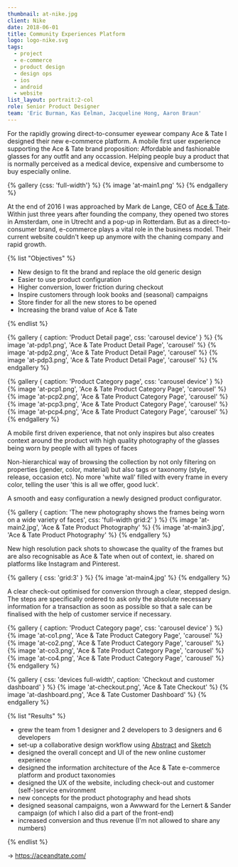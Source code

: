 ```yaml
---
thumbnail: at-nike.jpg
client: Nike
date: 2018-06-01
title: Community Experiences Platform
logo: logo-nike.svg
tags:
  - project
  - e-commerce
  - product design
  - design ops
  - ios
  - android
  - website
list_layout: portrait:2-col
role: Senior Product Designer
team: 'Eric Burman, Kas Eelman, Jacqueline Hong, Aaron Braun'
---
```


For the rapidly growing direct-to-consumer eyewear company Ace & Tate I designed their new e-commerce platform. A mobile first user experience supporting the Ace & Tate brand proposition: Affordable and fashionable glasses for any outfit and any occassion. Helping people buy a product that is normally perceived as a medical device, expensive and cumbersome to buy especially online.

{% gallery {css: 'full-width'} %}
{% image 'at-main1.png' %}
{% endgallery %}

At the end of 2016 I was approached by Mark de Lange, CEO of [Ace & Tate](https://aceandtate.com). Within just three years after founding the company, they opened two stores in Amsterdam, one in Utrecht and a pop-up in Rotterdam. But as a direct-to-consumer brand, e-commerce plays a vital role in the business model. Their current website couldn't keep up anymore with the chaning company and rapid growth.

{% list "Objectives" %}

- New design to fit the brand and replace the old generic design
- Easier to use product configuration
- Higher conversion, lower friction during checkout
- Inspire customers through look books and (seasonal) campaigns
- Store finder for all the new stores to be opened
- Increasing the brand value of Ace & Tate

{% endlist %}

<div class="block grid:full grid:2 bg-sky pv">
{% gallery {
  caption: 'Product Detail page',
  css: 'carousel device'
} %}
  {% image 'at-pdp1.png', 'Ace & Tate Product Detail Page', 'carousel' %}
  {% image 'at-pdp2.png', 'Ace & Tate Product Detail Page', 'carousel' %}
  {% image 'at-pdp3.png', 'Ace & Tate Product Detail Page', 'carousel' %}
{% endgallery %}

{% gallery {
  caption: 'Product Category page',
  css: 'carousel device'
} %}
{% image 'at-pcp1.png', 'Ace & Tate Product Category Page', 'carousel' %}
{% image 'at-pcp2.png', 'Ace & Tate Product Category Page', 'carousel' %}
{% image 'at-pcp3.png', 'Ace & Tate Product Category Page', 'carousel' %}
{% image 'at-pcp4.png', 'Ace & Tate Product Category Page', 'carousel' %}
{% endgallery %}

</div>

A mobile first driven experience, that not only inspires but also creates context around the product with high quality photography of the glasses being worn by people with all types of faces

Non-hierarchical way of browsing the collection by not only filtering on properties (gender, color, material) but also tags or taxonomy (style, release, occasion etc). No more 'white wall' filled with every frame in every color, telling the user 'this is all we offer, good luck'.

A smooth and easy configuration a newly designed product configurator.

{% gallery {
  caption: 'The new photography shows the frames being worn on a wide variety of faces',
  css: 'full-width grid:2'
} %}
{% image 'at-main2.jpg', 'Ace & Tate Product Photography' %}
{% image 'at-main3.jpg', 'Ace & Tate Product Photography' %}
{% endgallery %}

New high resolution pack shots to showcase the quality of the frames but are also recognisable as Ace & Tate when out of context, ie. shared on platforms like Instagram and Pinterest.

{% gallery {
  css: 'grid:3'
} %}
{% image 'at-main4.jpg' %}
{% endgallery %}

A clear check-out optimised for conversion through a clear, stepped design. The steps are specifically ordered to ask only the absolute necessary information for a transaction as soon as possible so that a sale can be finalised with the help of customer service if necessary.

<div class="block grid:main">

{% gallery {
  caption: 'Product Category page',
  css: 'carousel device'
} %}
{% image 'at-co1.png', 'Ace & Tate Product Category Page', 'carousel' %}
{% image 'at-co2.png', 'Ace & Tate Product Category Page', 'carousel' %}
{% image 'at-co3.png', 'Ace & Tate Product Category Page', 'carousel' %}
{% image 'at-co4.png', 'Ace & Tate Product Category Page', 'carousel' %}
{% endgallery %}

</div>

{% gallery {
  css: 'devices full-width',
  caption: 'Checkout and customer dashboard'
} %}
{% image 'at-checkout.png', 'Ace & Tate Checkout' %}
{% image 'at-dashboard.png', 'Ace & Tate Customer Dashboard' %}
{% endgallery %}

{% list "Results" %}

- grew the team from 1 designer and 2 developers to 3 designers and 6 developers
- set-up a collaborative design workflow using [Abstract](https://getabstract.com) and [Sketch](https://sketch.com)
- designed the overall concept and UI of the new online customer experience
- designed the information architecture of the Ace & Tate e-commerce platform and product taxonomies
- designed the UX of the website, including check-out and customer (self-)service environment
- new concepts for the product photography and head shots
- designed seasonal campaigns, won a Awwward for the Lernert & Sander campaign (of which I also did a part of the front-end)
- increased conversion and thus revenue (I'm not allowed to share any numbers)

{% endlist %}

&rarr; https://aceandtate.com/
